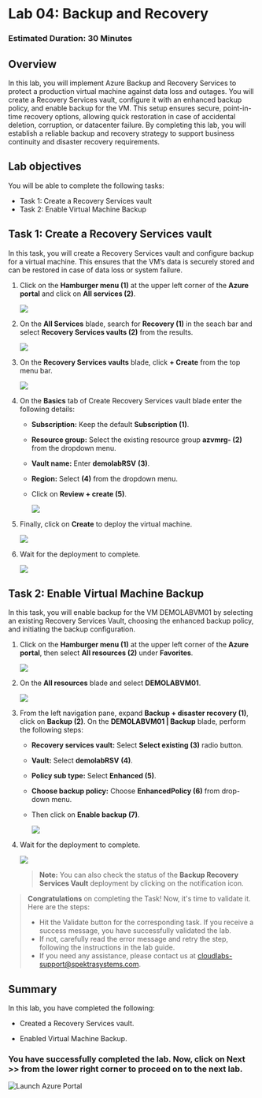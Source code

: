 ﻿# Lab 04: Backup and Recovery

### Estimated Duration: 30 Minutes

## Overview

In this lab, you will implement Azure Backup and Recovery Services to protect a production virtual machine against data loss and outages. You will create a Recovery Services vault, configure it with an enhanced backup policy, and enable backup for the VM. This setup ensures secure, point-in-time recovery options, allowing quick restoration in case of accidental deletion, corruption, or datacenter failure. By completing this lab, you will establish a reliable backup and recovery strategy to support business continuity and disaster recovery requirements.

## Lab objectives

You will be able to complete the following tasks:

- Task 1: Create a Recovery Services vault
- Task 2: Enable Virtual Machine Backup

## Task 1: Create a Recovery Services vault

In this task, you will create a Recovery Services vault and configure backup for a virtual machine. This ensures that the VM’s data is securely stored and can be restored in case of data loss or system failure.

 1. Click on the **Hamburger menu (1)** at the upper left corner of the **Azure portal** and click on **All services (2)**.

    ![](../instructions/images/Lab3-00.png)
 
 1. On the **All Services** blade, search for <copy> **Recovery (1)** </copy> in the seach bar and select **Recovery Services vaults (2)** from the results.

     ![](../instructions/images/Lab3-01.png)
    
 1. On the **Recovery Services vaults** blade, click **+ Create** from the top menu bar.

    ![](../instructions/images/lab3-image2.png)
 
 1. On the **Basics** tab of Create Recovery Services vault blade enter the following details:
 
     - **Subscription:** Keep the default **Subscription (1)**.
 
     - **Resource group:** Select the existing resource group **azvmrg-<inject key="Deployment ID" enableCopy="false"/> (2)** from the dropdown menu.
 
     - **Vault name:** Enter <copy>**demolabRSV**</copy> **(3)**.
 
     - **Region:** Select **<inject key="Region" enableCopy="false"/>** **(4)** from the dropdown menu.
 
     - Click on **Review + create (5)**.
  
         ![](../instructions/images/lab3-image3.png)

1. Finally, click on **Create** to deploy the virtual machine.

   ![](../instructions/images2/lab4-5.png)

1. Wait for the deployment to complete.

    ![](images2/lab4-6.png)

## Task 2: Enable Virtual Machine Backup

In this task, you will enable backup for the VM DEMOLABVM01 by selecting an existing Recovery Services Vault, choosing the enhanced backup policy, and initiating the backup configuration.

1. Click on the **Hamburger menu (1)** at the upper left corner of the **Azure portal**, then select **All resources (2)** under **Favorites**.

    ![](../instructions/images/Lab3-03.png)

1. On the **All resources** blade and select **DEMOLABVM01**.

    ![](../instructions/images/lab3-image4.png)

1. From the left navigation pane, expand **Backup + disaster recovery (1)**, click on **Backup (2)**. On the **DEMOLABVM01 | Backup** blade, perform the following steps:
  
     - **Recovery services vault:** Select **Select existing (3)** radio button.

     - **Vault:** Select <copy>**demolabRSV**</copy> **(4)**.
   
     - **Policy sub type:** Select **Enhanced (5)**.

     - **Choose backup policy:** Choose **EnhancedPolicy (6)** from drop-down menu.
    
     - Then click on **Enable backup (7)**.
   
       ![](../instructions/images2/lab4-3.png)

1. Wait for the deployment to complete.

    ![](../instructions/images2/lab4-4.png)

     > **Note:** You can also check the status of the **Backup Recovery Services Vault** deployment by clicking on the notification icon.

>**Congratulations** on completing the Task! Now, it's time to validate it. Here are the steps:
> - Hit the Validate button for the corresponding task. If you receive a success message, you have successfully validated the lab. 
> - If not, carefully read the error message and retry the step, following the instructions in the lab guide.
> - If you need any assistance, please contact us at cloudlabs-support@spektrasystems.com.
 
<validation step="3495a2e1-cc3c-4a87-ae1a-de01e30cba0d" />

## Summary

In this lab, you have completed the following:

- Created a Recovery Services vault.

- Enabled Virtual Machine Backup.

### You have successfully completed the lab. Now, click on **Next >>** from the lower right corner to proceed on to the next lab.

![Launch Azure Portal](../instructions/images2/next.png)
